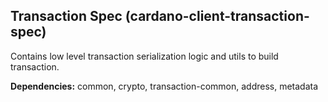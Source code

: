 ## Transaction Spec (cardano-client-transaction-spec)

Contains low level transaction serialization logic and utils to build transaction.

**Dependencies:** common, crypto, transaction-common, address, metadata
                    
